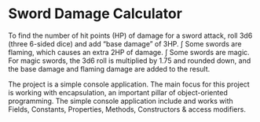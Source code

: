 # Sword Damage Calculator
To find the number of hit
points (HP) of damage for
a sword attack, roll 3d6 
(three 6-sided dice) and
add “base damage” of 3HP.
∫ Some swords are flaming, which causes an extra 2HP
of damage. 
∫ Some swords are magic. For
magic swords, the 3d6 roll
is multiplied by 1.75 and
rounded down, and the base
damage and flaming damage
are added to the result.

The project is a simple console application.
The main focus for this project is working with encapsulation, an important pillar of object-oriented programming. 
The simple console application include and works with Fields, Constants, Properties, Methods, Constructors & access modifiers.
